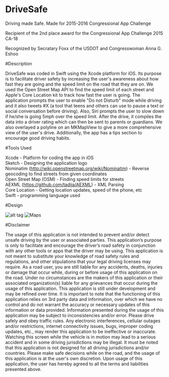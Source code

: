 # DriveSafe

Driving made Safe. Made for 2015-2016 Congressional App Challenge

Recipient of the 2nd place award for the Congressional App Challenge 2015 CA-18 

Recognized by Secratary Foxx of the USDOT and Congresswoman Anna G. Eshoo

#Description

DriveSafe was coded in Swift using the Xcode platform for iOS.
Its purpose is to facilitate driver safety by increasing the user's awareness about how fast they are going and the speed limit on the road that they are on. We used the Open Street Map API to find the speed limit of each street and Apple's Core Location kit to track how fast the user is going. The application prompts the user to enable "Do not Disturb" mode while driving and it also tweets #X (a tool that teens and others can use to pause a text or social conversation before driving). Also, Siri prompts the user to slow down if he/she is going 5mph over the speed limit. After the drive, it compiles the data into a driver rating which can then be sent to parents or guardians. We also overlayed a polyline on an MKMapView to give a more comprehensive view of the user's drive. Additionally, the app has a tips section to encourage good driving habits.

#Tools Used

Xcode - Platform for coding the app in iOS <br />
Sketch - Designing the application logo <br />
Nominatim (http://wiki.openstreetmap.org/wiki/Nominatim) - Reverse geocoding to find streets from given coordinates <br />
Open Street Map (OSM) - Finding speed limits for streets <br />
AEXML (https://github.com/tadija/AEXML) - XML Parsing <br />
Core Location - Getting location updates, speed of the phone, etc <br />
Swift - programming language used <br />

#Design

![alt tag](https://lh3.googleusercontent.com/-tWkrF6LozSc/VoR3yluyvgI/AAAAAAAAAMk/SHyoNzxq0zc/w852-h1514/simulator_screen_shot_dec_23__2015__8.06.57_pm_720.png, "Home Screen") ![](https://lh3.googleusercontent.com/-u5KIDrhBtrs/VyrTJt6WGdI/AAAAAAAAAPM/dWzQIb5XTTEYPKCzHBMz7dKaA8KN1wHaQCL0B/w698-h1238-no/Slack%2Bfor%2BiOS%2BUpload.jpg, "Maps")


#Disclaimer

The usage of this application is not intended to prevent and/or detect unsafe driving by the user or associated parties. This application’s purpose is only to facilitate and encourage the driver’s road safety in conjunction with any other tools or apps that the driver may be using. This application is not meant to substitute your knowledge of road safety rules and regulations, and other stipulations that your legal driving licenses may require. As a road user, you are still liable for any accidents, deaths, injuries or damage that occur while, during or before usage of this application on the road. Under no circumstances are the makers of this application or their associated organization(s) liable for any grievances that occur during the usage of this application. This application is still under development and may be refined over time. It is important to note that the functioning of this application relies on 3rd party data and information, over which we have no control and do not warrant the accuracy or necessary updates of this information or data provided. Information presented during the usage of this application may be subject to inconsistencies and/or error. Please drive safely and obey traffic rules. Any electronic interferences, cellular outages and/or restrictions, internet connectivity issues, bugs, improper coding updates, etc., may render this application to be ineffective or inaccurate. Watching this screen while the vehicle is in motion may lead to a serious accident and in some driving jurisdictions may be illegal. It must be noted that this application is not designed for all driving jurisdictions and/or countries. Please make safe decisions while on the road, and the usage of this application is at the user's own discretion. Upon usage of this application, the user has hereby agreed to all the terms and liabilities presented above.

